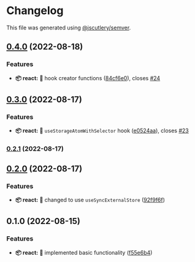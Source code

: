 # Changelog

This file was generated using [@jscutlery/semver](https://github.com/jscutlery/semver).

## [0.4.0](https://github.com/TClark1011/atomic-storage/compare/react-0.3.0...react-0.4.0) (2022-08-18)


### Features

* **📦 react:** 🎸 hook creator functions ([84cf6e0](https://github.com/TClark1011/atomic-storage/commit/84cf6e0b7711dbb084f55aabe2cc7bab6ff6fd58)), closes [#24](https://github.com/TClark1011/atomic-storage/issues/24)

## [0.3.0](https://github.com/TClark1011/atomic-storage/compare/react-0.2.1...react-0.3.0) (2022-08-17)


### Features

* **📦 react:** 🎸 `useStorageAtomWithSelector` hook ([e0524aa](https://github.com/TClark1011/atomic-storage/commit/e0524aad1d891432ed074bfad58a52f33602973e)), closes [#23](https://github.com/TClark1011/atomic-storage/issues/23)

### [0.2.1](https://github.com/TClark1011/atomic-storage/compare/react-0.2.0...react-0.2.1) (2022-08-17)

## [0.2.0](https://github.com/TClark1011/atomic-storage/compare/react-0.1.0...react-0.2.0) (2022-08-17)


### Features

* **📦 react:** 🎸 changed to use `useSyncExternalStore` ([92f9f6f](https://github.com/TClark1011/atomic-storage/commit/92f9f6f9bf6d784924b69e2f3d3b3ef3e410a0ba))

## 0.1.0 (2022-08-15)


### Features

* **📦 react:** 🎸 implemented basic functionality ([f55e6b4](https://github.com/TClark1011/atomic-storage/commit/f55e6b4ed916d20d90791b9e735640636dc6c067))
